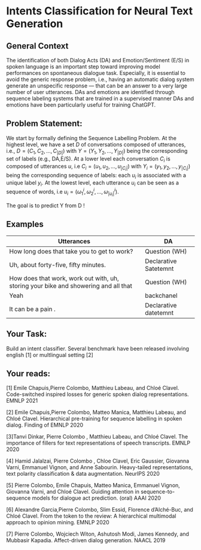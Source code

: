 # Intents Classification for Neural Text Generation

## General Context

The identification of both Dialog Acts (DA) and Emotion/Sentiment (E/S) in spoken language is an important step toward
improving model performances on spontaneous dialogue task. Especially, it is essential to avoid the generic response
problem, i.e., having an automatic dialog system generate an unspecific response — that can be an answer to a very large
number of user utterances. DAs and emotions are identified through sequence labeling systems that are trained in a
supervised manner DAs and emotions have been particularly useful for training ChatGPT.

## Problem Statement:

We start by formally defining the Sequence Labelling Problem. At the highest level, we have a set $D$ of conversations
composed of utterances, i.e., $D = (C_1,C_2,\dots,C_{|D|})$ with $Y= (Y_1,Y_2,\dots,Y_{|D|})$ being the corresponding
set of labels (e.g., DA,E/S). At a lower level each conversation $C_i$ is composed of utterances $u$, i.e $C_i= (
u_1,u_2,\dots,u_{|C_i|})$ with $Y_i = (y_1, y_2, \dots, y_{|C_i|})$ being the corresponding sequence of labels: each
$u_i$ is associated with a unique label $y_i$. At the lowest level, each utterance $u_i$ can be seen as a sequence of
words, i.e $u_i = (\omega^i_1, \omega^i_2, \dots, \omega^i_{|u_i|})$.

The goal is to predict Y from D !

## Examples

| Utterances                                                                          | DA                    |
|-------------------------------------------------------------------------------------|-----------------------|
| How long does that take you to get to work?                                         | Question (WH)         |
| Uh, about forty-five, fifty minutes.                                                | Declarative Satetemnt |
| How does that work, work out with, uh, storing your bike and showering and all that |  Question (WH)                       |
|       Yeah                                                                              | backchanel            |
|       It can be a pain .                                                                              | Declarative datetemnt |

## Your Task:

Build an intent classifier. Several benchmark have been released involving english [1] or multlingual setting [2]

## Your reads:

[1] Emile Chapuis,Pierre Colombo, Matthieu Labeau, and Chloé Clavel. Code-switched inspired losses for generic spoken
dialog representations. EMNLP 2021

[2] Emile Chapuis,Pierre Colombo, Matteo Manica, Matthieu Labeau, and Chloé Clavel. Hierarchical pre-training for
sequence labelling in spoken dialog. Finding of EMNLP 2020

[3]Tanvi Dinkar, Pierre Colombo , Matthieu Labeau, and Chloé Clavel. The importance of fillers for text representations
of speech transcripts. EMNLP 2020

[4] Hamid Jalalzai, Pierre Colombo , Chloe Clavel, Eric Gaussier, Giovanna Varni, Emmanuel Vignon, and Anne Sabourin.
Heavy-tailed representations, text polarity classification & data augmentation. NeurIPS 2020

[5] Pierre Colombo, Emile Chapuis, Matteo Manica, Emmanuel Vignon, Giovanna Varni, and Chloé Clavel. Guiding attention
in sequence-to-sequence models for dialogue act prediction. (oral) AAAI 2020

[6] Alexandre Garcia,Pierre Colombo, Slim Essid, Florence d’Alché-Buc, and Chloé Clavel. From the token to the review: A
hierarchical multimodal approach to opinion mining. EMNLP 2020

[7] Pierre Colombo, Wojciech Witon, Ashutosh Modi, James Kennedy, and Mubbasir Kapadia. Affect-driven dialog generation.
NAACL 2019


